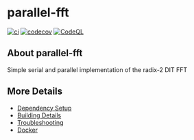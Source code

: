 # parallel-fft

[![ci](https://github.com/gustavoAcco/parallel-fft/actions/workflows/ci.yml/badge.svg)](https://github.com/gustavoAcco/parallel-fft/actions/workflows/ci.yml)
[![codecov](https://codecov.io/gh/gustavoAcco/parallel-fft/branch/main/graph/badge.svg)](https://codecov.io/gh/gustavoAcco/parallel-fft)
[![CodeQL](https://github.com/gustavoAcco/parallel-fft/actions/workflows/codeql-analysis.yml/badge.svg)](https://github.com/gustavoAcco/parallel-fft/actions/workflows/codeql-analysis.yml)

## About parallel-fft
Simple serial and parallel implementation of the radix-2 DIT FFT


## More Details

 * [Dependency Setup](README_dependencies.md)
 * [Building Details](README_building.md)
 * [Troubleshooting](README_troubleshooting.md)
 * [Docker](README_docker.md)
